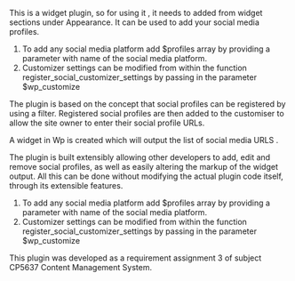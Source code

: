 This is a widget plugin, so for using it , it needs to added from widget sections under Appearance. It can be used to add your social media profiles.

1. To add any social media platform add $profiles array by providing a parameter with name of the social media platform.
2. Customizer settings can be modified from within the function register_social_customizer_settings by passing in the parameter $wp_customize

The plugin is based on the concept that social profiles can be registered by using a filter. Registered social profiles are then added to the customiser to allow the site owner to enter their social profile URLs.

A widget in Wp is created which will output the list of social media URLS .

The plugin is built extensibly allowing other developers to add, edit and remove social profiles, as well as easily altering the markup of the widget output. All this can be done without modifying the actual plugin code itself, through its extensible features.
1. To add any social media platform add $profiles array by providing a parameter with name of the social media platform.
2. Customizer settings can be modified from within the function register_social_customizer_settings by passing in the parameter $wp_customize


This plugin was developed as a requirement assignment 3 of subject CP5637 Content Management System.